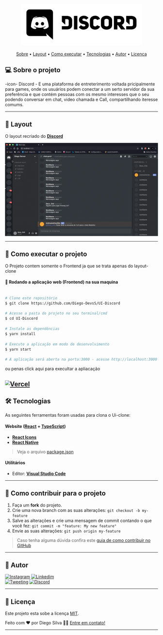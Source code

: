 <h4 align="center">
	<img width="400" src=".github/logo.png">
</h4>

<p align="center">
 <a href="#-sobre-o-projeto">Sobre</a> •
 <a href="#-layout">Layout</a> • 
 <a href="#-como-executar-o-projeto">Como executar</a> • 
 <a href="#-tecnologias">Tecnologias</a> • 
 <a href="#-autor">Autor</a> • 
 <a href="#user-content--licença">Licença</a>
</p>


## 💻 Sobre o projeto

-icon- Discord - E uma plataforma de entreterimento voltada pricipalmente para games, onde os usuários podem conectar a um serto servidor da sua preferência e que contém pessoas com os mesmo interesses que o seu podendo conversar em chat, video chamada e Call, compartilhando iteresse comums.

---

## 🎨 Layout

O layout recriado do [**Discord**](https://discord.com)

![Alt Text](.github/tamplate.gif)

---

## 🚀 Como executar o projeto

O Projeto contem somente o Frontend ja que se trata apenas do layout-clone

#### 🧭 Rodando a aplicação web (Frontend) na sua maquina

```bash

# Clone este repositório
$ git clone https://github.com/Diego-DevsS/UI-Discord

# Acesse a pasta do projeto no seu terminal/cmd
$ cd UI-Discord

# Instale as dependências
$ yarn install

# Execute a aplicação em modo de desenvolvimento
$ yarn start

# A aplicação será aberta na porta:3000 - acesse http://localhost:3000

```
ou penas click aqui para execultar a apliacação

[![Vercel](https://img.shields.io/static/v1?label=&message=VERCEL&color=black&style=for-the-badge&logo=VERCEL)](https://ui-discord.diego-devss.vercel.app/)
---

## 🛠 Tecnologias

As seguintes ferramentas foram usadas para clona o Ui-clone:

#### **Website**  ([React](https://reactjs.org/)  +  [TypeScript](https://www.typescriptlang.org/))

-   **[React Icons](https://react-icons.github.io/react-icons/)**
-   **[React Native](https://react.com____)**

> Veja o arquivo  [package.json](https://github.com/Dev-DC-Silva/UI-Discord/blob/main/package.json)


#### **Utilitários**

-   Editor:  **[Visual Studio Code](https://code.visualstudio.com/)**

---

## 💪 Como contribuir para o projeto

1. Faça um **fork** do projeto.
2. Crie uma nova branch com as suas alterações: `git checkout -b my-feature`
3. Salve as alterações e crie uma mensagem de commit contando o que você fez: `git commit -m "feature: My new feature"`
4. Envie as suas alterações: `git push origin my-feature`
> Caso tenha alguma dúvida confira este [guia de como contribuir no GitHub](./CONTRIBUTING.md)

---

## 🦸 Autor

[![Instagram](https://img.shields.io/static/v1?label=&message=Instagram&color=white&style=for-the-badge&logo=INSTAGRAM)](https://www.instagram.com/dcdevs/)
[![Linkedim](https://img.shields.io/static/v1?label=&message=Linkedinm&color=blue&style=for-the-badge&logo=LINKEDIN)](https://www.linkedin.com/in/diego-c-silva-487b171a5/)<br>
[![Tweeting](https://img.shields.io/twitter/url/http/shields.io.svg?style=social)](https://twitter.com/DiegoSi06829718)
[![Discord](https://img.shields.io/static/v1?label=&message=D❦•Devs•❦|7498&color=blue&style=-badge&logo=Discord)]()

---

## 📝 Licença

Este projeto esta sobe a licença [MIT](https://github.com/Diego-DevsS/UI-Discord/blob/main/LICENCE).

Feito com ❤️ por Diego Silva 👋🏽 [Entre em contato!](https://www.linkedin.com/in/diego-caetano-487b171a5/)

---
